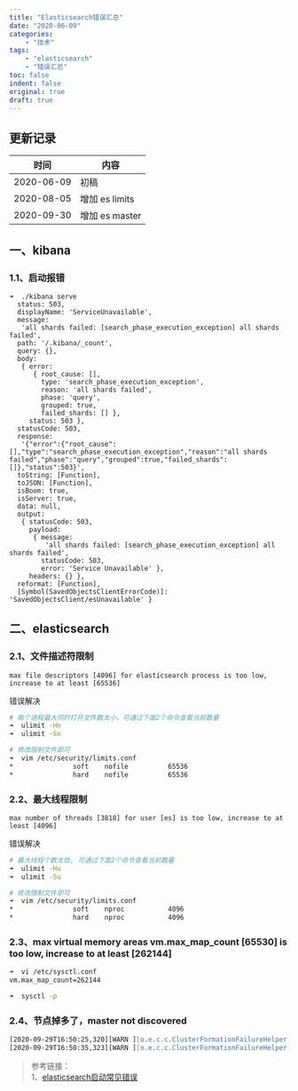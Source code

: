 ```yaml
---
title: "Elasticsearch错误汇总"
date: "2020-06-09"
categories:
    - "技术"
tags:
    - "elasticsearch"
    - "错误汇总"
toc: false
indent: false
original: true
draft: true
--- 
```


## 更新记录

| 时间       | 内容           |
| ---------- | -------------- |
| 2020-06-09 | 初稿           |
| 2020-08-05 | 增加 es limits |
| 2020-09-30 | 增加 es master |

## 一、kibana

### 1.1、启动报错

``` log
➜  ./kibana serve
  status: 503,
  displayName: 'ServiceUnavailable',
  message:
   'all shards failed: [search_phase_execution_exception] all shards failed',
  path: '/.kibana/_count',
  query: {},
  body:
   { error:
      { root_cause: [],
        type: 'search_phase_execution_exception',
        reason: 'all shards failed',
        phase: 'query',
        grouped: true,
        failed_shards: [] },
     status: 503 },
  statusCode: 503,
  response:
   '{"error":{"root_cause":[],"type":"search_phase_execution_exception","reason":"all shards failed","phase":"query","grouped":true,"failed_shards":[]},"status":503}',
  toString: [Function],
  toJSON: [Function],
  isBoom: true,
  isServer: true,
  data: null,
  output:
   { statusCode: 503,
     payload:
      { message:
         'all shards failed: [search_phase_execution_exception] all shards failed',
        statusCode: 503,
        error: 'Service Unavailable' },
     headers: {} },
  reformat: [Function],
  [Symbol(SavedObjectsClientErrorCode)]: 'SavedObjectsClient/esUnavailable' }
```

## 二、elasticsearch

### 2.1、文件描述符限制

``` log
max file descriptors [4096] for elasticsearch process is too low, increase to at least [65536]
```

错误解决

``` zsh
# 每个进程最大同时打开文件数太小，可通过下面2个命令查看当前数量
➜  ulimit -Hn
➜  ulimit -Sn

# 修改限制文件即可
➜  vim /etc/security/limits.conf
*               soft    nofile          65536
*               hard    nofile          65536
```

### 2.2、最大线程限制

``` log
max number of threads [3818] for user [es] is too low, increase to at least [4096]
```

错误解决

``` zsh
# 最大线程个数太低, 可通过下面2个命令查看当前数量
➜  ulimit -Hu
➜  ulimit -Su

# 修改限制文件即可
➜  vim /etc/security/limits.conf
*               soft    nproc           4096
*               hard    nproc           4096
```

### 2.3、max virtual memory areas vm.max_map_count [65530] is too low, increase to at least [262144]

``` zsh
➜  vi /etc/sysctl.conf
vm.max_map_count=262144

➜  sysctl -p
```

### 2.4、节点掉多了，master not discovered

``` zsh
[2020-09-29T16:50:25,320][WARN ][o.e.c.c.ClusterFormationFailureHelper] [es-node-3] master not discovered or elected yet, an election requires at least 2 nodes with ids from [hN_rn9JaRp-PRTnj4mmRYA, u3xjdGA7S0-5AytxnyADrw, rCdsFXdgRbCK1nkKpREnLg], have discovered [{es-node-1}{rCdsFXdgRbCK1nkKpREnLg}{PwdwISkQRDSZB6cclseBjA}{192.168.100.211}{192.168.100.211:9300}, {es-node-2}{hN_rn9JaRp-PRTnj4mmRYA}{wy04Vv9tQaeqghwxY_k5Lw}{192.168.100.212}{192.168.100.212:9300}] which is a quorum; discovery will continue using [192.168.100.211:9300, 192.168.100.212:9300] from hosts providers and [{es-node-3}{u3xjdGA7S0-5AytxnyADrw}{9BvhYJ-IQmOaVEjDCNq75A}{192.168.100.213}{192.168.100.213:9300}] from last-known cluster state; node term 142, last-accepted version 2736 in term 140
[2020-09-29T16:50:35,323][WARN ][o.e.c.c.ClusterFormationFailureHelper] [es-node-3] master not discovered or elected yet, an election requires at least 2 nodes with ids from [hN_rn9JaRp-PRTnj4mmRYA, u3xjdGA7S0-5AytxnyADrw, rCdsFXdgRbCK1nkKpREnLg], have discovered [{es-node-1}{rCdsFXdgRbCK1nkKpREnLg}{PwdwISkQRDSZB6cclseBjA}{192.168.100.211}{192.168.100.211:9300}, {es-node-2}{hN_rn9JaRp-PRTnj4mmRYA}{wy04Vv9tQaeqghwxY_k5Lw}{192.168.100.212}{192.168.100.212:9300}] which is a quorum; discovery will continue using [192.168.100.211:9300, 192.168.100.212:9300] from hosts providers and [{es-node-3}{u3xjdGA7S0-5AytxnyADrw}{9BvhYJ-IQmOaVEjDCNq75A}{192.168.100.213}{192.168.100.213:9300}] from last-known cluster state; node term 142, last-accepted version 2736 in term 140
```

> 参考链接：  
> 1、[elasticsearch启动常见错误](https://www.cnblogs.com/zhi-leaf/p/8484337.html)  
>